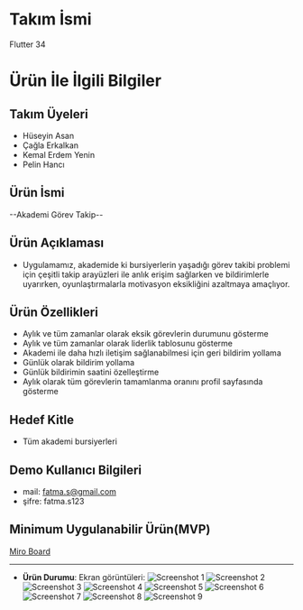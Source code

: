 # **Takım İsmi**

Flutter 34

# Ürün İle İlgili Bilgiler

## Takım Üyeleri

- Hüseyin Asan
- Çağla Erkalkan
- Kemal Erdem Yenin
- Pelin Hancı

## Ürün İsmi

--Akademi Görev Takip--

## Ürün Açıklaması

- Uygulamamız, akademide ki bursiyerlerin yaşadığı görev takibi problemi için çeşitli takip arayüzleri ile anlık erişim sağlarken ve bildirimlerle uyarırken, oyunlaştırmalarla motivasyon eksikliğini azaltmaya amaçlıyor.

## Ürün Özellikleri

- Aylık ve tüm zamanlar olarak eksik görevlerin durumunu gösterme
- Aylık ve tüm zamanlar olarak liderlik tablosunu gösterme
- Akademi ile daha hızlı iletişim sağlanabilmesi için geri bildirim yollama
- Günlük olarak bildirim yollama
- Günlük bildirimin saatini özelleştirme
- Aylık olarak tüm görevlerin tamamlanma oranını profil sayfasında gösterme

## Hedef Kitle

- Tüm akademi bursiyerleri

## Demo Kullanıcı Bilgileri

- mail: fatma.s@gmail.com
- şifre: fatma.s123

## Minimum Uygulanabilir Ürün(MVP)

[Miro  Board](https://miro.com/app/board/uXjVMVPsx2o=/?share_link_id=556679816524)

---


- **Ürün Durumu**: Ekran görüntüleri:
  ![Screenshot 1](https://github.com/huseyinasan/appjam/blob/master/assets/demo/ss1.png?raw=true0)
  ![Screenshot 2](https://github.com/huseyinasan/appjam/blob/master/assets/demo/ss2.png?raw=true)
  ![Screenshot 3](https://github.com/huseyinasan/appjam/blob/master/assets/demo/ss3.png?raw=true)
  ![Screenshot 4](https://github.com/huseyinasan/appjam/blob/master/assets/demo/ss4.png?raw=true)
  ![Screenshot 5](https://github.com/huseyinasan/appjam/blob/master/assets/demo/ss5.png?raw=true)
  ![Screenshot 6](https://github.com/huseyinasan/appjam/blob/master/assets/demo/ss6.png?raw=true)
  ![Screenshot 7](https://github.com/huseyinasan/appjam/blob/master/assets/demo/ss7.png?raw=true)
  ![Screenshot 8](https://github.com/huseyinasan/appjam/blob/master/assets/demo/ss8.png?raw=true)
  ![Screenshot 9](https://github.com/huseyinasan/appjam/blob/master/assets/demo/ss9.png?raw=true)


